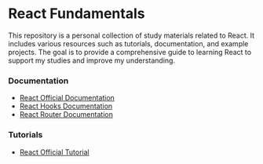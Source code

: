 # React Fundamentals

This repository is a personal collection of study materials related to React. It includes various resources such as tutorials, documentation, and example projects. The goal is to provide a comprehensive guide to learning React to support my studies and improve my understanding.

### Documentation

- [React Official Documentation](https://react.dev/learn)
- [React Hooks Documentation](https://reactjs.org/docs/hooks-intro.html)
- [React Router Documentation](https://reactrouter.com/)

### Tutorials

- [React Official Tutorial](https://react.dev/learn/tutorial-tic-tac-toe)

